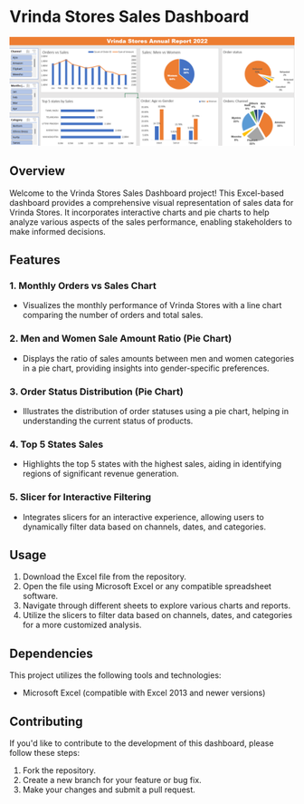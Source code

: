 # Vrinda Stores Sales Dashboard

![alt text](https://github.com/Ankurjainii924/Vrinda-Sales-Excel/blob/main/Vrinda%20sales%20report%20png.png)
## Overview

Welcome to the Vrinda Stores Sales Dashboard project! This Excel-based dashboard provides a comprehensive visual representation of sales data for Vrinda Stores. It incorporates interactive charts and pie charts to help analyze various aspects of the sales performance, enabling stakeholders to make informed decisions.

## Features

### 1. Monthly Orders vs Sales Chart
   - Visualizes the monthly performance of Vrinda Stores with a line chart comparing the number of orders and total sales.

### 2. Men and Women Sale Amount Ratio (Pie Chart)
   - Displays the ratio of sales amounts between men and women categories in a pie chart, providing insights into gender-specific preferences.

### 3. Order Status Distribution (Pie Chart)
   - Illustrates the distribution of order statuses using a pie chart, helping in understanding the current status of products.

### 4. Top 5 States Sales
   - Highlights the top 5 states with the highest sales, aiding in identifying regions of significant revenue generation.

### 5. Slicer for Interactive Filtering
   - Integrates slicers for an interactive experience, allowing users to dynamically filter data based on channels, dates, and categories.

## Usage

1. Download the Excel file from the repository.
2. Open the file using Microsoft Excel or any compatible spreadsheet software.
3. Navigate through different sheets to explore various charts and reports.
4. Utilize the slicers to filter data based on channels, dates, and categories for a more customized analysis.

## Dependencies

This project utilizes the following tools and technologies:

- Microsoft Excel (compatible with Excel 2013 and newer versions)

## Contributing

If you'd like to contribute to the development of this dashboard, please follow these steps:

1. Fork the repository.
2. Create a new branch for your feature or bug fix.
3. Make your changes and submit a pull request.
